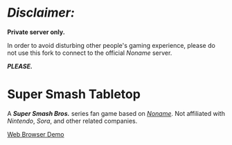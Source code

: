 # ***Disclaimer:***

**Private server only.**

In order to avoid disturbing other people's gaming experience, please do not use this fork to connect to the official *Noname* server.

***PLEASE.***

# Super Smash Tabletop

A ***Super Smash Bros.*** series fan game based on *[Noname](https://github.com/libccy/noname)*. Not affiliated with *Nintendo*, *Sora*, and other related companies.

[Web Browser Demo](https://supersmashtabletop.unitedrhythmized.club)